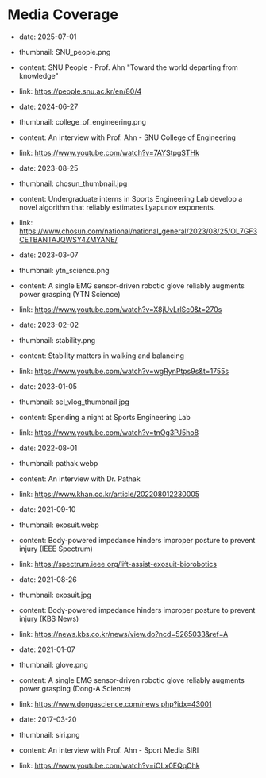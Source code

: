 # Media Coverage

- date: 2025-07-01
- thumbnail: SNU_people.png
- content: SNU People - Prof. Ahn "Toward the world departing from knowledge"
- link: https://people.snu.ac.kr/en/80/4

- date: 2024-06-27
- thumbnail: college_of_engineering.png
- content: An interview with Prof. Ahn - SNU College of Engineering
- link: https://www.youtube.com/watch?v=7AYStpgSTHk

- date: 2023-08-25
- thumbnail: chosun_thumbnail.jpg
- content: Undergraduate interns in Sports Engineering Lab develop a novel algorithm that reliably estimates Lyapunov exponents.
- link: https://www.chosun.com/national/national_general/2023/08/25/OL7GF3CETBANTAJQWSY4ZMYANE/

- date: 2023-03-07
- thumbnail: ytn_science.png
- content: A single EMG sensor-driven robotic glove reliably augments power grasping (YTN Science)
- link: https://www.youtube.com/watch?v=X8jUvLrlSc0&t=270s

- date: 2023-02-02
- thumbnail: stability.png
- content: Stability matters in walking and balancing
- link: https://www.youtube.com/watch?v=wgRynPtps9s&t=1755s

- date: 2023-01-05
- thumbnail: sel_vlog_thumbnail.jpg
- content: Spending a night at Sports Engineering Lab
- link: https://www.youtube.com/watch?v=tnOg3PJ5ho8

- date: 2022-08-01
- thumbnail: pathak.webp
- content: An interview with Dr. Pathak
- link: https://www.khan.co.kr/article/202208012230005

- date: 2021-09-10
- thumbnail: exosuit.webp
- content: Body-powered impedance hinders improper posture to prevent injury (IEEE Spectrum)
- link: https://spectrum.ieee.org/lift-assist-exosuit-biorobotics

- date: 2021-08-26
- thumbnail: exosuit.jpg
- content: Body-powered impedance hinders improper posture to prevent injury (KBS News)
- link: https://news.kbs.co.kr/news/view.do?ncd=5265033&ref=A

- date: 2021-01-07
- thumbnail: glove.png
- content: A single EMG sensor-driven robotic glove reliably augments power grasping (Dong-A Science)
- link: https://www.dongascience.com/news.php?idx=43001

- date: 2017-03-20
- thumbnail: siri.png
- content: An interview with Prof. Ahn - Sport Media SIRI
- link: https://www.youtube.com/watch?v=iOLx0EQqChk